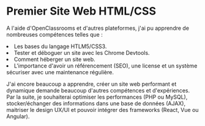 # Premier Site Web HTML/CSS
A l'aide d'OpenClassrooms et d'autres plateformes, j'ai pu apprendre de nombreuses compétences telles que :
<li>Les bases du langage HTLM5/CSS3.
<li>Tester et déboguer un site avec les Chrome Devtools.
<li>Comment héberger un site web.
<li>L'importance d'avoir un référencement (SEO), une license et un système sécuriser avec une maintenance régulière.

J'ai encore beaucoup a apprendre, créer un site web performant et dynamique demande beaucoup d'autres compétences et d'expériences.
<br>Par la suite, je souhaiterai optimiser les performances (PHP ou MySQL), stocker/échanger des informations dans une base de données (AJAX), maitriser le design UX/UI et pouvoir intégrer des frameworks (React, Vue ou Angular).
